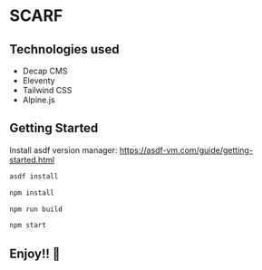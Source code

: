 # SCARF

## Technologies used

- Decap CMS
- Eleventy
- Tailwind CSS
- Alpine.js

## Getting Started

Install asdf version manager: <https://asdf-vm.com/guide/getting-started.html>

```bash
asdf install

npm install

npm run build

npm start
```

## Enjoy!! 🐶
